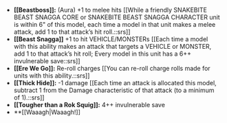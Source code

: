 - **[[Beastboss]]:** (Aura) +1 to melee hits [[While a friendly SNAKEBITE BEAST SNAGGA CORE or SNAKEBITE BEAST SNAGGA CHARACTER unit is within 6" of this model, each time a model in that unit makes a melee attack, add 1 to that attack’s hit roll.::srs]]
- **[[Beast Snagga]]** +1 to hit VEHICLE/MONSTERs [[Each time a model with this ability makes an attack that targets a VEHICLE or MONSTER, add 1 to that attack’s hit roll; Every model in this unit has a 6++ invulnerable save::srs]]
- **[[Ere We Go]]:** Re-roll charges [[You can re-roll charge rolls made for units with this ability.::srs]]
- **[[Thick Hide]]:** -1 damage [[Each time an attack is allocated this model, subtract 1 from the Damage characteristic of that attack (to a minimum of 1).::srs]]
- **[[Tougher than a Rok Squig]]:** 4++ invulnerable save
- **[[Waaagh\|Waaagh!]]
